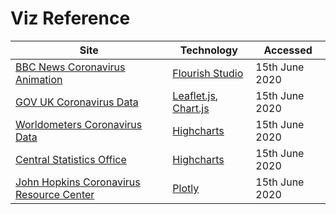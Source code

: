 # Viz Reference

| Site | Technology | Accessed |
| --- | --- | --- |
| [BBC News Coronavirus Animation](https://www.bbc.com/news/world-latin-america-52701524) | [Flourish Studio](https://flourish.studio/) | 15th June 2020 |
| [GOV UK Coronavirus Data](https://coronavirus.data.gov.uk/) | [Leaflet.js](https://leafletjs.com/), [Chart.js](https://www.chartjs.org/) | 15th June 2020 |
| [Worldometers Coronavirus Data](https://www.worldometers.info/coronavirus/country/ireland/) | [Highcharts](https://www.highcharts.com/) | 15th June 2020 |
| [Central Statistics Office](https://www.cso.ie/en/releasesandpublications/ep/p-1916/1916irl/bmd/marriages/) | [Highcharts](https://www.highcharts.com/) | 15th June 2020 |
| [John Hopkins Coronavirus Resource Center](https://coronavirus.jhu.edu/data/cumulative-cases) | [Plotly](https://plotly.com/javascript/) | 15th June 2020 |
